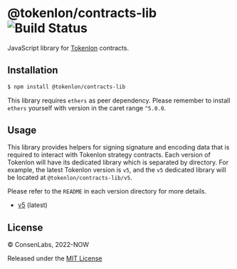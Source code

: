 # @tokenlon/contracts-lib ![Build Status](https://github.com/consenlabs/tokenlon-contracts-lib-js/actions/workflows/ci.yaml/badge.svg?branch=main)

JavaScript library for [Tokenlon](https://tokenlon.im/) contracts.

## Installation

```bash
$ npm install @tokenlon/contracts-lib
```

This library requires `ethers` as peer dependency. Please remember to install `ethers` yourself with version in the caret range `^5.0.0`.

## Usage

This library provides helpers for signing signature and encoding data that is required to interact with Tokenlon strategy contracts. Each version of Tokenlon will have its dedicated library which is separated by directory. For example, the latest Tokenlon version is `v5`, and the `v5` dedicated library will be located at `@tokenlon/contracts-lib/v5`.

Please refer to the `README` in each version directory for more details.

-   [v5](https://github.com/consenlabs/tokenlon-contracts-lib-js/tree/main/src/v5/README.md) (latest)

## License

© ConsenLabs, 2022-NOW

Released under the [MIT License](https://github.com/consenlabs/tokenlon-contracts-lib-js/blob/main/LICENSE)
